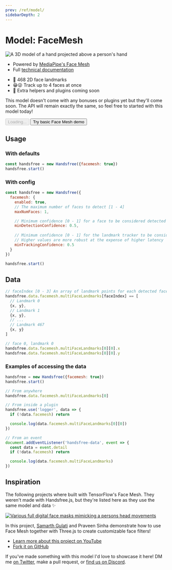 ```yaml
---
prev: /ref/model/
sidebarDepth: 2
---
```


# Model: FaceMesh

<div class="row align-top">
  <div class="col-6">
    <p><img alt="A 3D model of a hand projected above a person's hand" src="https://media0.giphy.com/media/g2msiDwoLqabEMrmaL/giphy.gif" /></p>
    <ul>
      <li>Powered by <a href="https://www.npmjs.com/package/@mediapipe/face_mesh">MediaPipe's Face Mesh</a></li>
      <li>Full <a href="https://google.github.io/mediapipe/solutions/face_mesh.html">technical documentation</a></li>
    </ul>
  </div>
  <div class="col-6">
    <Window title="Overview and basic demo">
      <section>
        <ul>
          <li>🙂 468 2D face landmarks</li>
          <li>😁😜 Track up to 4 faces at once</li>
          <li>📅 Extra helpers and plugins coming soon</li>
        </ul>
        <p>This model doesn't come with any bonuses or plugins yet but they'll come soon. The API will remain exactly the same, so feel free to started with this model today!</p>
        <div>
          <HandsfreeToggle class="full-width handsfree-hide-when-started-without-facemesh" text-off="Try basic Face Mesh demo" text-on="Stop Face Mesh Model" :opts="demoOpts" />
          <button class="handsfree-show-when-started-without-facemesh handsfree-show-when-loading" disabled><Fa-Spinner spin /> Loading...</button>
          <button class="handsfree-show-when-started-without-facemesh handsfree-hide-when-loading" @click="startDemo"><Fa-Video /> Try basic Face Mesh demo</button>
        </div>
      </section>
    </Window>
  </div>
</div>

## Usage

### With defaults

```js
const handsfree = new Handsfree({facemesh: true})
handsfree.start()
```

### With config

```js
const handsfree = new Handsfree({
  facemesh: {
    enabled: true,
    // The maximum number of faces to detect [1 - 4]
    maxNumFaces: 1,

    // Minimum confidence [0 - 1] for a face to be considered detected
    minDetectionConfidence: 0.5,
    
    // Minimum confidence [0 - 1] for the landmark tracker to be considered detected
    // Higher values are more robust at the expense of higher latency
    minTrackingConfidence: 0.5
  }
})

handsfree.start()
```

## Data
```js
// faceIndex [0 - 3] An array of landmark points for each detected face
handsfree.data.facemesh.multiFaceLandmarks[faceIndex] == [
  // Landmark 0
  {x, y},
  // Landmark 1
  {x, y},
  // ...
  // Landmark 467
  {x, y}
]

// face 0, landmark 0
handsfree.data.facemesh.multiFaceLandmarks[0][0].x
handsfree.data.facemesh.multiFaceLandmarks[0][0].y
```

### Examples of accessing the data

```js
handsfree = new Handsfree({facemesh: true})
handsfree.start()

// From anywhere
handsfree.data.facemesh.multiFaceLandmarks[0]

// From inside a plugin
handsfree.use('logger', data => {
  if (!data.facemesh) return

  console.log(data.facemesh.multiFaceLandmarks[0][0])
})

// From an event
document.addEventListener('handsfree-data', event => {
  const data = event.detail
  if (!data.facemesh) return

  console.log(data.facemesh.multiFaceLandmarks)
})
```

## Inspiration

The following projects where built with TensorFlow's Face Mesh. They weren't made with Handsfree.js, but they're listed here as they use the same model and data ✨


<!--
<div class="row">
  <div class="col-6">
    <Window title="DEMO_TITLE" :maximize="true">
      <div>
        <a href="LINK_TO_DEMO"><img alt="SHORT_DESCRIPTION" src="LINK_TO_GIPHY_OR_OTHER_PUBLIC_GIF_URL"></a>
      </div>
      <p>A_BRIEF_DESCRIPTION</p>
      <div>
        <ul>
          <li><a href="LINK_TO_DEMO">Try it on Glitch</a></li>
          <li><a href="LINK_TO_SOURCE_OR_GITHUB">See the source</a></li>
        </ul>
      </div>
    </Window>
  </div>
</div>
-->

<div class="row align-top">
  <div class="col-6">
    <Window title="AR Face Filter" :maximize="true">
      <section>
        <div>
          <a href="https://www.youtube.com/watch?v=TpiGFaHC_5U"><img alt="Various full digital face masks mimicking a persons head movements" src="https://media4.giphy.com/media/t7X4Ggyzrp7c0oeX4Q/giphy.gif"></a>
        </div>
        <p>In this project, <a href="https://twitter.com/samarthishere">Samarth Gulati</a> and Praveen Sinha demonstrate how to use Face Mesh together with Three.js to create customizable face filters!</p>
        <div>
          <ul>
            <li><a href="https://www.youtube.com/watch?v=TpiGFaHC_5U">Learn more about this project on YouTube</a></li>
            <li><a href="https://github.com/samarthgulati/ar-face-filters">Fork it on GitHub</a></li>
          </ul>
        </div>
      </section>
    </Window>
  </div>
  <div class="col-6">
    <Window title="Add your project">
      If you've made something with this model I'd love to showcase it here! DM me <a href="https://twitter.com/midiblocks">on Twitter</a>, <a class="https://github.com/midiblocks/handsfree/edit/master/docs/ref/model/hands.md">make a pull request</a>, or <a href="https://discord.gg/q96txF5Wf5">find us on Discord</a>.  
    </Window>
  </div>
</div>


<!-- Code -->
<script>
export default {
  data () {
    return {
      demoOpts: {
        autostart: true,

        weboji: false,
        hands: false,
        facemesh: true,
        pose: false,
        holistic: false,
        handpose: false
      }
    }
  },

  methods: {
    /**
     * Start the page with our preset options
     */
    startDemo () {
      this.$root.handsfree.update(this.demoOpts)
    }
  }
}
</script>